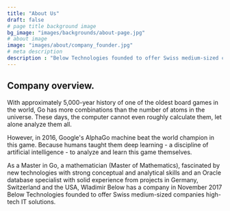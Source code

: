 ```yaml
---
title: "About Us"
draft: false
# page title background image
bg_image: "images/backgrounds/about-page.jpg"
# about image
image: "images/about/company_founder.jpg"
# meta description
description : "Below Technologies founded to offer Swiss medium-sized companies high-tech IT solutions"
---
```


## Company overview.

With approximately 5,000-year history of one of the oldest board games in the world, Go has more combinations than the number of atoms in the universe. These days, the computer cannot even roughly calculate them, let alone analyze them all.

However, in 2016, Google's AlphaGo machine beat the world champion in this game. Because humans taught them deep learning - a discipline of artificial intelligence - to analyze and learn this game themselves.

As a Master in Go, a mathematician (Master of Mathematics), fascinated by new technologies with strong conceptual and analytical skills and an Oracle database specialist with solid experience from projects in Germany, Switzerland and the USA, Wladimir Below has a company in November 2017 Below Technologies founded to offer Swiss medium-sized companies high-tech IT solutions.